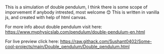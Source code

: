This is a simulation of double pendulum, I think there is some scope of imporvement
if anybody intrested, most welcome 😊
This is written in vanilla js, and created with help of html canvas.

For more info about double pendulum visit here:
https://www.myphysicslab.com/pendulum/double-pendulum-en.html

For live preview click here:
https://raw.githack.com/Sushant0402/Some-cool-projects/main/Double_pendulum/Double_pendulum.html
